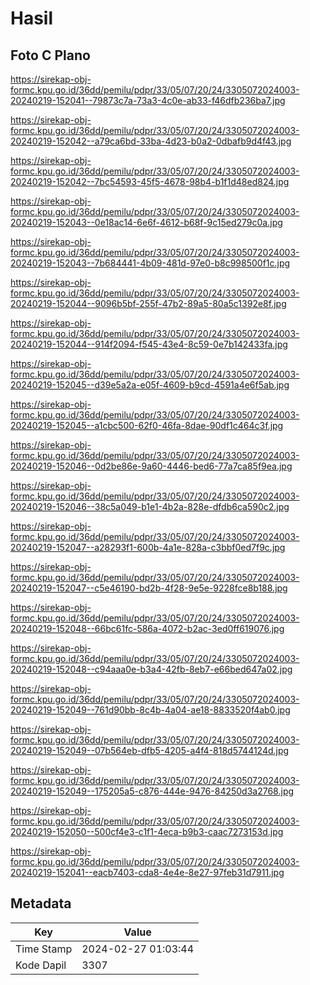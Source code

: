# Hasil

## Foto C Plano

https://sirekap-obj-formc.kpu.go.id/36dd/pemilu/pdpr/33/05/07/20/24/3305072024003-20240219-152041--79873c7a-73a3-4c0e-ab33-f46dfb236ba7.jpg

https://sirekap-obj-formc.kpu.go.id/36dd/pemilu/pdpr/33/05/07/20/24/3305072024003-20240219-152042--a79ca6bd-33ba-4d23-b0a2-0dbafb9d4f43.jpg

https://sirekap-obj-formc.kpu.go.id/36dd/pemilu/pdpr/33/05/07/20/24/3305072024003-20240219-152042--7bc54593-45f5-4678-98b4-b1f1d48ed824.jpg

https://sirekap-obj-formc.kpu.go.id/36dd/pemilu/pdpr/33/05/07/20/24/3305072024003-20240219-152043--0e18ac14-6e6f-4612-b68f-9c15ed279c0a.jpg

https://sirekap-obj-formc.kpu.go.id/36dd/pemilu/pdpr/33/05/07/20/24/3305072024003-20240219-152043--7b684441-4b09-481d-97e0-b8c998500f1c.jpg

https://sirekap-obj-formc.kpu.go.id/36dd/pemilu/pdpr/33/05/07/20/24/3305072024003-20240219-152044--9096b5bf-255f-47b2-89a5-80a5c1392e8f.jpg

https://sirekap-obj-formc.kpu.go.id/36dd/pemilu/pdpr/33/05/07/20/24/3305072024003-20240219-152044--914f2094-f545-43e4-8c59-0e7b142433fa.jpg

https://sirekap-obj-formc.kpu.go.id/36dd/pemilu/pdpr/33/05/07/20/24/3305072024003-20240219-152045--d39e5a2a-e05f-4609-b9cd-4591a4e6f5ab.jpg

https://sirekap-obj-formc.kpu.go.id/36dd/pemilu/pdpr/33/05/07/20/24/3305072024003-20240219-152045--a1cbc500-62f0-46fa-8dae-90df1c464c3f.jpg

https://sirekap-obj-formc.kpu.go.id/36dd/pemilu/pdpr/33/05/07/20/24/3305072024003-20240219-152046--0d2be86e-9a60-4446-bed6-77a7ca85f9ea.jpg

https://sirekap-obj-formc.kpu.go.id/36dd/pemilu/pdpr/33/05/07/20/24/3305072024003-20240219-152046--38c5a049-b1e1-4b2a-828e-dfdb6ca590c2.jpg

https://sirekap-obj-formc.kpu.go.id/36dd/pemilu/pdpr/33/05/07/20/24/3305072024003-20240219-152047--a28293f1-600b-4a1e-828a-c3bbf0ed7f9c.jpg

https://sirekap-obj-formc.kpu.go.id/36dd/pemilu/pdpr/33/05/07/20/24/3305072024003-20240219-152047--c5e46190-bd2b-4f28-9e5e-9228fce8b188.jpg

https://sirekap-obj-formc.kpu.go.id/36dd/pemilu/pdpr/33/05/07/20/24/3305072024003-20240219-152048--66bc61fc-586a-4072-b2ac-3ed0ff619076.jpg

https://sirekap-obj-formc.kpu.go.id/36dd/pemilu/pdpr/33/05/07/20/24/3305072024003-20240219-152048--c94aaa0e-b3a4-42fb-8eb7-e66bed647a02.jpg

https://sirekap-obj-formc.kpu.go.id/36dd/pemilu/pdpr/33/05/07/20/24/3305072024003-20240219-152049--761d90bb-8c4b-4a04-ae18-8833520f4ab0.jpg

https://sirekap-obj-formc.kpu.go.id/36dd/pemilu/pdpr/33/05/07/20/24/3305072024003-20240219-152049--07b564eb-dfb5-4205-a4f4-818d5744124d.jpg

https://sirekap-obj-formc.kpu.go.id/36dd/pemilu/pdpr/33/05/07/20/24/3305072024003-20240219-152049--175205a5-c876-444e-9476-84250d3a2768.jpg

https://sirekap-obj-formc.kpu.go.id/36dd/pemilu/pdpr/33/05/07/20/24/3305072024003-20240219-152050--500cf4e3-c1f1-4eca-b9b3-caac7273153d.jpg

https://sirekap-obj-formc.kpu.go.id/36dd/pemilu/pdpr/33/05/07/20/24/3305072024003-20240219-152041--eacb7403-cda8-4e4e-8e27-97feb31d7911.jpg


## Metadata

| Key        | Value               |
| ---------- | ------------------- |
| Time Stamp | 2024-02-27 01:03:44 |
| Kode Dapil | 3307                |



